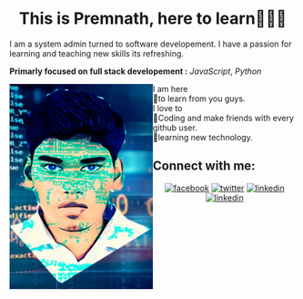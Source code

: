 <h1 align="center">This is Premnath, here to learn👋👋👋</h1>
I am a system admin turned to  software developement. I have a passion for learning and teaching new skills its refreshing.

**Primarly focused on full stack developement :**
*JavaScript*,
*Python*
<div>

<img  align="left" width="50%" height="360px" alt="sketch of me" src="https://github.com/premdevapp/premdevapp/blob/master/images/prem.png">

<dl>
  <dt>I am here </dt>
  <dd>🌱to learn from you guys.</dd>
  <dt>I love to </dt>
  <dd>💬Coding and make friends with every github user.</dd>
  <dd>🤔learning new technology.</dd>
</dl>

</div>



<!--
**premdevapp/premdevapp** is a ✨ _special_ ✨ repository because its `README.md` (this file) appears on your GitHub profile.

Here are some ideas to get you started:

- 🔭 I’m currently working on ...
- 🌱 I’m currently learning ...
- 👯 I’m looking to collaborate on ...
- 🤔 I’m looking for help with ...
- 💬 Ask me about ...
- 📫 How to reach me: ...
- 😄 Pronouns: ...
- ⚡ Fun fact: ...
-->
## Connect with me:
<p align="center">
    <a href="https://www.facebook.com/Premnathdashanddaring"><img src="https://img.icons8.com/color/96/000000/facebook.png" alt="facebook"/></a>
    <a href="https://twitter.com/premnath_be"><img src="https://img.icons8.com/color/96/000000/twitter-squared.png" alt="twitter"/></a>
    <a href="https://www.linkedin.com/in/premnath-p-2825691aa"><img src="https://img.icons8.com/color/96/000000/linkedin.png" alt="linkedin"/>
    <a href="https://premdevapp.github.io"><img src="https://img.icons8.com/color/96/000000/domain--v1.png" alt="linkedin"/>
</p>
